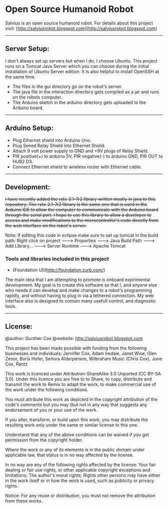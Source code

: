 # Open Source Humanoid Robot

Salvius is an open source humanoid robot. For details about this project visit:
[http://salviusrobot.blogspot.com](http://salviusrobot.blogspot.com)

***

## Server Setup:
I don't always set up servers but when I do, I choose Ubuntu.
This project runs on a Tomcat Java Server which you can choose during the initial installation of Ubuntu Server edition. It is also helpful to install OpenSSH at the same time.

* The files in the gui directory go on the robot's server.
* The java file in the interaction directory gets compiled as a jar and runs on the robots computer.
* The Arduino sketch in the arduino directory gets uploaded to the Arduino board.

***

## Arduino Setup:
* Plug Ethernet shield into Arduino Uno.
* Plug Seeed Relay Shield into Ethernet Shield.
* Attach 9 volt power supply to GND and +9V plugs of Relay Shield.
* PIR positive(+) to arduino 5V, PIR negative(-) to arduino GND, PIR OUT to HUB2 D3.
* Connect Ethernet shield to wireless router with Ethernet cable.

***

## Development:
~~I have recently added the rxtx-2.1-7r2 library written mostly in java to this repository. The rxtx-2.1-7r2 library is
the same one that is used in the Arduino IDE to allow the computer to communicate with the Arduino board through the
serial port. I hope to use this library to allow a developer to access and make modifications to the microcontroller's
code directly from the web interface on the robot's server.~~

Note: If editing this code in eclipse make sure to set up tomcat in the build path:
Right click on project ---> Properties ---> Java Build Path ---> Add Library... ---> Server Runtime ---> Apache Tomcat

### Tools and libraries included in this project
* {Foundation UI](http://foundation.zurb.com/)

The main idea that I am attempting to promote is onboard expirimental development. My goal is to create this software
so that I, and anyone else who needs it can develop and make changes to a robot's programming rapidly, and without
having to plug in via a tethered connection. My web interface also is designed to contain many usefull control, and
diagnostic tools.

***

## License:
@author: Gunther Cox
@website: http://salviusrobot.blogspot.com

This project has been made possible with funding from the following businesses and individuals:
Jennifer Cox, Adam Iredale, Janet Wise, Glen Zenor, Boris Hofer, Señora Alderperson, Wilbraham Music (Chris Cox), June Cox, Rantz

This work is licenced under Attribution-ShareAlike 3.0 Unported (CC BY-SA 3.0). Under this licence you are free to to Share, to copy, distribute and transmit the work
to Remix to adapt the work, to make commercial use of the work under the following conditions.

You must attribute this work as depicted in the copyright attribution of the code's comments but you may (but not in any way that suggests any endorsement of you or your use of the work.

If you alter, transform, or build upon this work, you may distribute the resulting work only under the same or similar license to this one.

Understand that any of the above conditions can be waived if you get permission from the copyright holder.

Where the work or any of its elements is in the public domain under applicable law, that status is in no way affected by the license.

In no way are any of the following rights affected by the license: Your fair dealing or fair use rights, or other applicable copyright exceptions and limitations; The author's moral rights; Rights other persons may have either in the work itself or in how the work is used, such as publicity or privacy rights.

Notice: For any reuse or distribution, you must not remove the attribution from these works.
